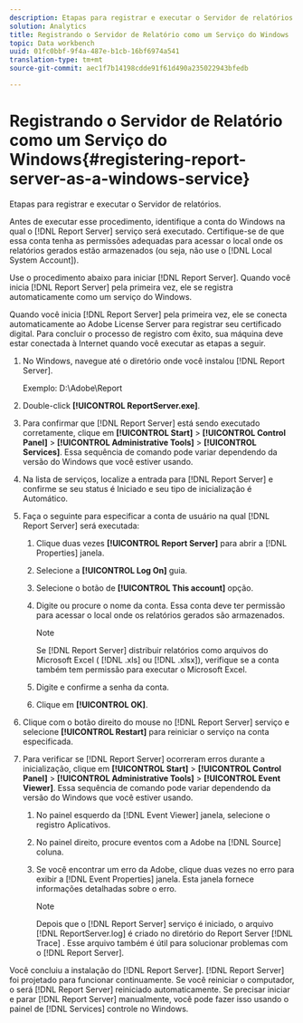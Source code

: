 ```yaml
---
description: Etapas para registrar e executar o Servidor de relatórios.
solution: Analytics
title: Registrando o Servidor de Relatório como um Serviço do Windows
topic: Data workbench
uuid: 01fc0bbf-9f4a-487e-b1cb-16bf6974a541
translation-type: tm+mt
source-git-commit: aec1f7b14198cdde91f61d490a235022943bfedb

---
```



# Registrando o Servidor de Relatório como um Serviço do Windows{#registering-report-server-as-a-windows-service}

Etapas para registrar e executar o Servidor de relatórios.

Antes de executar esse procedimento, identifique a conta do Windows na qual o [!DNL Report Server] serviço será executado. Certifique-se de que essa conta tenha as permissões adequadas para acessar o local onde os relatórios gerados estão armazenados (ou seja, não use o [!DNL Local System Account]).

Use o procedimento abaixo para iniciar [!DNL Report Server]. Quando você inicia [!DNL Report Server] pela primeira vez, ele se registra automaticamente como um serviço do Windows.

Quando você inicia [!DNL Report Server] pela primeira vez, ele se conecta automaticamente ao Adobe License Server para registrar seu certificado digital. Para concluir o processo de registro com êxito, sua máquina deve estar conectada à Internet quando você executar as etapas a seguir.

1. No Windows, navegue até o diretório onde você instalou [!DNL Report Server].

   Exemplo: D:\Adobe\Report

1. Double-click **[!UICONTROL ReportServer.exe]**.
1. Para confirmar que [!DNL Report Server] está sendo executado corretamente, clique em **[!UICONTROL Start]** > **[!UICONTROL Control Panel]** > **[!UICONTROL Administrative Tools]** > **[!UICONTROL Services]**. Essa sequência de comando pode variar dependendo da versão do Windows que você estiver usando.
1. Na lista de serviços, localize a entrada para [!DNL Report Server] e confirme se seu status é Iniciado e seu tipo de inicialização é Automático.
1. Faça o seguinte para especificar a conta de usuário na qual [!DNL Report Server] será executada:

   1. Clique duas vezes **[!UICONTROL Report Server]** para abrir a [!DNL Properties] janela.

   1. Selecione a **[!UICONTROL Log On]** guia.
   1. Selecione o botão de **[!UICONTROL This account]** opção.
   1. Digite ou procure o nome da conta. Essa conta deve ter permissão para acessar o local onde os relatórios gerados são armazenados.

      >[!NOTE]
      >
      >Se [!DNL Report Server] distribuir relatórios como arquivos do Microsoft Excel ( [!DNL .xls] ou [!DNL .xlsx]), verifique se a conta também tem permissão para executar o Microsoft Excel.

   1. Digite e confirme a senha da conta.
   1. Clique em **[!UICONTROL OK]**.

1. Clique com o botão direito do mouse no [!DNL Report Server] serviço e selecione **[!UICONTROL Restart]** para reiniciar o serviço na conta especificada.
1. Para verificar se [!DNL Report Server] ocorreram erros durante a inicialização, clique em **[!UICONTROL Start]** > **[!UICONTROL Control Panel]** > **[!UICONTROL Administrative Tools]** > **[!UICONTROL Event Viewer]**. Essa sequência de comando pode variar dependendo da versão do Windows que você estiver usando.

   1. No painel esquerdo da [!DNL Event Viewer] janela, selecione o registro Aplicativos.
   1. No painel direito, procure eventos com a Adobe na [!DNL Source] coluna.
   1. Se você encontrar um erro da Adobe, clique duas vezes no erro para exibir a [!DNL Event Properties] janela. Esta janela fornece informações detalhadas sobre o erro.

      >[!NOTE]
      >
      >Depois que o [!DNL Report Server] serviço é iniciado, o arquivo [!DNL ReportServer.log] é criado no diretório do Report Server [!DNL Trace] . Esse arquivo também é útil para solucionar problemas com o [!DNL Report Server].

Você concluiu a instalação do [!DNL Report Server]. [!DNL Report Server] foi projetado para funcionar continuamente. Se você reiniciar o computador, o será [!DNL Report Server] reiniciado automaticamente. Se precisar iniciar e parar [!DNL Report Server] manualmente, você pode fazer isso usando o painel de [!DNL Services] controle no Windows.
